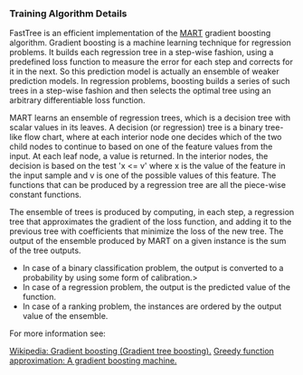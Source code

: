### Training Algorithm Details
FastTree is an efficient implementation of the
[MART](https://arxiv.org/abs/1505.01866) gradient boosting algorithm. Gradient
boosting is a machine learning technique for regression problems. It builds each
regression tree in a step-wise fashion, using a predefined loss function to
measure the error for each step and corrects for it in the next. So this
prediction model is actually an ensemble of weaker prediction models. In
regression problems, boosting builds a series of such trees in a step-wise
fashion and then selects the optimal tree using an arbitrary differentiable loss
function.

MART learns an ensemble of regression trees, which is a decision tree with
scalar values in its leaves. A decision (or regression) tree is a binary
tree-like flow chart, where at each interior node one decides which of the two
child nodes to continue to based on one of the feature values from the input. At
each leaf node, a value is returned. In the interior nodes, the decision is
based on the test 'x &lt;= v' where x is the value of the feature in the input
sample and v is one of the possible values of this feature. The functions that
can be produced by a regression tree are all the piece-wise constant functions.
          
The ensemble of trees is produced by computing, in each step, a regression tree
that approximates the gradient of the loss function, and adding it to the
previous tree with coefficients that minimize the loss of the new tree. The
output of the ensemble produced by MART on a given instance is the sum of the
tree outputs.

* In case of a binary classification problem, the output is converted to a
  probability by using some form of calibration.>
* In case of a regression problem, the output is the predicted value of the
  function.
* In case of a ranking problem, the instances are ordered by the output value of
  the ensemble.

For more information see:

[Wikipedia: Gradient boosting (Gradient tree
boosting).](https://en.wikipedia.org/wiki/Gradient_boosting#Gradient_tree_boosting)
[Greedy function approximation: A gradient boosting
machine.](https://projecteuclid.org/DPubS?service=UI&amp;version=1.0&amp;verb=Display&amp;handle=euclid.aos/1013203451)